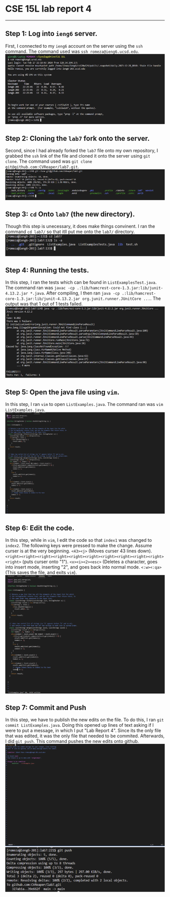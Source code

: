 # CSE 15L lab report 4
---

## **Step 1: Log into `ieng6` server.**
First, I connected to my `ieng6` account on the server using the `ssh` command. The command used was `ssh romeza@ieng6.ucsd.edu`.
![Step1](Step1.png)

## **Step 2: Cloning the `lab7` fork onto the server.**
Second, since I had already forked the `lab7` file onto my own repository, I grabbed the `ssh` link of the file and cloned it onto the server using `git clone`. The command used was `git clone git@github.com:CVReaper/lab7.git`.
![Step2](Step2.png)

## **Step 3: `cd` Onto `lab7` (the new directory).**
Though this step is unecessary, it does make things convinent. I ran the command `cd lab7/` so that itll put me onto the `lab7/` directory.
![Step3](Step3.png)

## **Step 4: Running the tests.**
In this step, I ran the tests which can be found in `ListExamplesTest.java`. The command ran was `javac -cp .:lib/hamcrest-core-1.3.jar:lib/junit-4.13.2.jar *.java`. After compiling, I then ran `java -cp .:lib/hamcrest-core-1.3.jar:lib/junit-4.13.2.jar org.junit.runner.JUnitCore ...`. The output was that 1 out of 1 tests failed.
![Step4](Step4.png)

## **Step 5: Open the java file using `vim`.**
In this step, I ran `vim` to open `ListExamples.java`. The command ran was `vim ListExamples.java`.
![Step5](Step5.png)

## **Step 6: Edit the code.**
In this step, while in `vim`, I edit the code so that `index1` was changed to `index2`. The following keys were pressed to make the change. Assume curser is at the very beginning. `<43><j>` (Moves curser 43 lines down). `<right><right><right><right><right><right><right><right><right><right><right>` (puts curser onto "1"). `<x><i><2><esc>` (Deletes a character, goes into insert mode, inserting "2", and goes back into normal mode. `<:w><:qa>` (This saves the file, and exits `vim`).
![Step6](Step6.png)

## **Step 7: Commit and Push**
In this step, we have to publish the new edits on the file. To do this, I ran `git commit ListExamples.java`. Doing this opened up lines of text asking if I were to put a message, in which I put "Lab Report 4". Since its the only file that was edited, it was the only file that needed to be commited. Afterwards, I did `git push`. This command pushes the new edits onto github.
![Step7](Step7.png)
![Step72](Step72.png)
